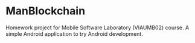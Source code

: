 # ManBlockchain

Homework project for Mobile Software Laboratory (VIAUMB02) course. A simple Android application to try Android development.
